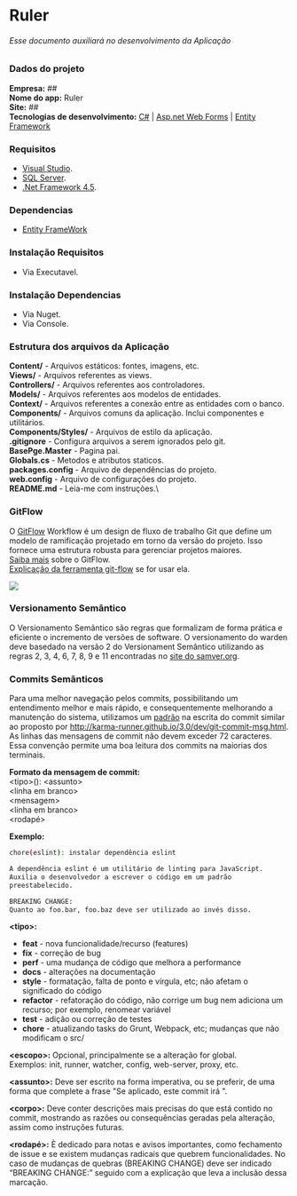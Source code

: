 # Ruler
###### Esse documento auxiliará no desenvolvimento da Aplicação

### Dados do projeto
**Empresa:** ##\
**Nome do app:** Ruler\
**Site:** ##\
**Tecnologias de desenvolvimento:** [C#](https://docs.microsoft.com/pt-br/dotnet/csharp/) | [Asp.net Web Forms](https://dotnet.microsoft.com/apps/aspnet/web-forms) | [Entity Framework](https://docs.microsoft.com/pt-br/ef/ef6/get-started) 

### Requisitos
- [Visual Studio](https://visualstudio.microsoft.com/pt-br/).
- [SQL Server](https://www.microsoft.com/pt-br/sql-server/sql-server-downloads).
- [.Net Framework 4.5](https://www.microsoft.com/pt-br/download/details.aspx?id=30653).

### Dependencias
- [Entity FrameWork](https://docs.microsoft.com/pt-br/ef/ef6/fundamentals/install)

### Instalação Requisitos
- Via Executavel.

### Instalação Dependencias
- Via Nuget.
- Via Console.

### Estrutura dos arquivos da Aplicação
**Content/** - Arquivos estáticos: fontes, imagens, etc.\
**Views/** - Arquivos referentes as views. \
**Controllers/** - Arquivos referentes aos controladores.\
**Models/** - Arquivos referentes aos modelos de entidades.\
**Context/** - Arquivos referentes a conexão entre as entidades com o banco.\
**Components/** - Arquivos comuns da aplicação. Inclui componentes e utilitários.\
**Components/Styles/** - Arquivos de estilo da aplicação.\
**.gitignore** - Configura arquivos a serem ignorados pelo git.\
**BasePge.Master** - Pagina pai.\
**Globals.cs** - Metodos e atributos staticos.\
**packages.config** - Arquivo de dependências do projeto.\
**web.config** - Arquivo de configurações do projeto.\
**README.md** - Leia-me com instruções.\

### GitFlow
O [GitFlow](https://medium.com/trainingcenter/utilizando-o-fluxo-git-flow-e63d5e0d5e04) Workflow é um design de fluxo de trabalho Git que define um modelo de ramificação projetado em torno da versão do projeto. Isso fornece uma estrutura robusta para gerenciar projetos maiores.\
[Saiba mais](https://datasift.github.io/gitflow/IntroducingGitFlow.html) sobre o GitFlow.\
[Explicação da ferramenta git-flow](https://fjorgemota.com/git-flow-uma-forma-legal-de-organizar-repositorios-git/) se for usar ela.

![](https://proxy.duckduckgo.com/iu/?u=https%3A%2F%2Fraw.githubusercontent.com%2FVoronenko%2Fgitflow-release%2Fmaster%2Fimages%2Fgit-workflow-release-cycle-4maintenance.png&f=1)

### Versionamento Semântico
O Versionamento Semântico são regras que formalizam de forma prática e eficiente o incremento de versões de software. O versionamento do warden deve basedado na versão 2 do Versionament Semântico utilizando as regras 2, 3, 4, 6, 7, 8, 9 e 11 encontradas no [site do samver.org](https://semver.org/lang/pt-BR/).

### Commits Semânticos
Para uma melhor navegação pelos commits, possibilitando um entendimento melhor e mais rápido, e consequentemente melhorando a manutenção do sistema, utilizamos um [padrão](https://gist.github.com/eltonea/a717e3c786686b674f4ebe2475ca3313) na escrita do commit similar ao proposto por http://karma-runner.github.io/3.0/dev/git-commit-msg.html.
As linhas das mensagens de commit não devem exceder 72 caracteres. Essa convenção permite uma boa leitura dos commits na maiorias dos terminais.

**Formato da mensagem de commit:**\
\<tipo\>\(<escopo>\): \<assunto\>\
\<linha em branco\>\
\<mensagem\>\
\<linha em branco\>\
\<rodapé\>

**Exemplo:**
```sh
chore(eslint): instalar dependência eslint

A dependência eslint é um utilitário de linting para JavaScript.
Auxilia o desenvolvedor a escrever o código em um padrão
preestabelecido.

BREAKING CHANGE:
Quanto ao foo.bar, foo.baz deve ser utilizado ao invés disso.
```

**\<tipo\>:**
  - **feat** - nova funcionalidade/recurso (features)
  - **fix** - correção de bug
  - **perf** - uma mudança de código que melhora a performance
  - **docs** - alterações na documentação
  - **style** - formatação, falta de ponto e vírgula, etc; não afetam o significado do código
  - **refactor** - refatoração do código, não corrige um bug nem adiciona um recurso; por exemplo, renomear variável
  - **test** - adição ou correção de testes
  - **chore** - atualizando tasks do Grunt, Webpack, etc; mudanças que não modificam o src/

**\<escopo\>:** Opcional, principalmente se a alteração for global.\
Exemplos: init, runner, watcher, config, web-server, proxy, etc.

**\<assunto\>:** Deve ser escrito na forma imperativa, ou se preferir, de uma forma que complete a frase "Se aplicado, este commit irá ".

**\<corpo\>:** Deve conter descrições mais precisas do que está contido no commit, mostrando as razões ou consequências geradas pela alteração, assim como instruções futuras.

**\<rodapé\>:** È dedicado para notas e avisos importantes, como fechamento de issue e se existem mudanças radicais que quebrem funcionalidades. No caso de mudanças de quebras (BREAKING CHANGE) deve ser indicado “BREAKING CHANGE:” seguido com a explicação que leva a inclusão dessa marcação.

